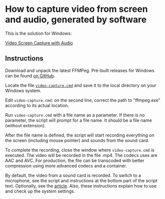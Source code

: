 # How to capture video from screen and audio, generated by software

This is the solution for Windows:

[Video Screen Capture with Audio](https://www.codeproject.com/Tips/5291304/Video-Screen-Capture-with-Audio)

## Instructions

Download and unpack the latest FFMPeg. Pre-built releases for Windows can be found [on GitHub](https://github.com/BtbN/FFmpeg-Builds/releases).

Locate the file [`video-capture.cmd`](https://SAKryukov.github.io/microtonal-fabric/article/video-production/video-capture.cmd) and save it to the local directory on your Windows system.

Edit `video-capture.cmd`: on the second line, correct the path to "ffmpeg.exe" according to its actual location.

Run `video-capture.cmd` with a file name as a parameter. If there is no parameter, the script will prompt for a file name. It should be a file name (without extension).

After the file name is defined, the script will start recording everything on the screen (including mouse pointer) and sounds from the sound card.

To complete the recording, close the window where `video-capture.cmd` is executed. The video will be recorded in the file <file-name>.mp4. The codecs uses are AAC and AVC. For production, the file can be transcoded with better compression using more advanced codecs and a container.

By default, the video from a sound card is recorded. To switch to a microphone, see the script and instructions at the bottom part of the script text. Optionally, see the [article](https://www.codeproject.com/Tips/5291304/Video-Screen-Capture-with-Audio). Also, these instructions explain how to use and check up the system settings.
